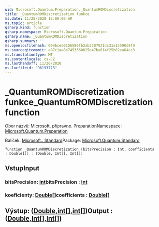 ```yaml
---
uid: Microsoft.Quantum.Preparation._QuantumROMDiscretization
title: _QuantumROMDiscretization funkce
ms.date: 11/25/2020 12:00:00 AM
ms.topic: article
qsharp.kind: function
qsharp.namespace: Microsoft.Quantum.Preparation
qsharp.name: _QuantumROMDiscretization
qsharp.summary: ''
ms.openlocfilehash: 094bcea0156586fb2ab3287921dc31a13590d8f9
ms.sourcegitcommit: a87c1aa8e7453360025e47ba614f25b02ea84ec3
ms.translationtype: MT
ms.contentlocale: cs-CZ
ms.lasthandoff: 11/26/2020
ms.locfileid: "96193773"
---
```

# <a name="_quantumromdiscretization-function"></a><span data-ttu-id="1ea39-102">_QuantumROMDiscretization funkce</span><span class="sxs-lookup"><span data-stu-id="1ea39-102">_QuantumROMDiscretization function</span></span>

<span data-ttu-id="1ea39-103">Obor názvů: [Microsoft. přípravno. Preparation](xref:Microsoft.Quantum.Preparation)</span><span class="sxs-lookup"><span data-stu-id="1ea39-103">Namespace: [Microsoft.Quantum.Preparation](xref:Microsoft.Quantum.Preparation)</span></span>

<span data-ttu-id="1ea39-104">Balíček: [Microsoft.. Standard](https://nuget.org/packages/Microsoft.Quantum.Standard)</span><span class="sxs-lookup"><span data-stu-id="1ea39-104">Package: [Microsoft.Quantum.Standard](https://nuget.org/packages/Microsoft.Quantum.Standard)</span></span>




```qsharp
function _QuantumROMDiscretization (bitsPrecision : Int, coefficients : Double[]) : (Double, Int[], Int[])
```


## <a name="input"></a><span data-ttu-id="1ea39-105">Vstup</span><span class="sxs-lookup"><span data-stu-id="1ea39-105">Input</span></span>

### <a name="bitsprecision--int"></a><span data-ttu-id="1ea39-106">bitsPrecision: [int](xref:microsoft.quantum.lang-ref.int)</span><span class="sxs-lookup"><span data-stu-id="1ea39-106">bitsPrecision : [Int](xref:microsoft.quantum.lang-ref.int)</span></span>




### <a name="coefficients--double"></a><span data-ttu-id="1ea39-107">koeficienty: [Double](xref:microsoft.quantum.lang-ref.double)[]</span><span class="sxs-lookup"><span data-stu-id="1ea39-107">coefficients : [Double](xref:microsoft.quantum.lang-ref.double)[]</span></span>





## <a name="output--doubleintint"></a><span data-ttu-id="1ea39-108">Výstup: ([Double](xref:microsoft.quantum.lang-ref.double),[int](xref:microsoft.quantum.lang-ref.int)[],[int](xref:microsoft.quantum.lang-ref.int)[])</span><span class="sxs-lookup"><span data-stu-id="1ea39-108">Output : ([Double](xref:microsoft.quantum.lang-ref.double),[Int](xref:microsoft.quantum.lang-ref.int)[],[Int](xref:microsoft.quantum.lang-ref.int)[])</span></span>

